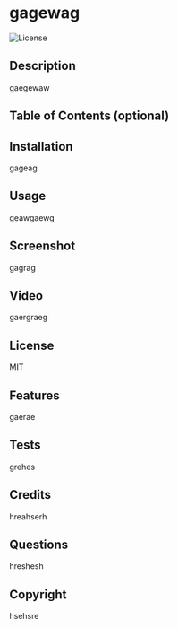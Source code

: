 

# gagewag
![License](https://img.shields.io/badge/License-MIT-blue)

## Description
gaegewaw

## Table of Contents (optional)


## Installation
gageag

## Usage
geawgaewg

## Screenshot
gagrag

## Video
gaergraeg

## License
MIT

## Features
gaerae

## Tests
grehes

## Credits
hreahserh

## Questions
hreshesh

## Copyright
hsehsre
